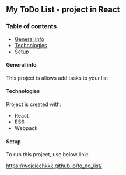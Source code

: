 ## My ToDo List - project in React
### Table of contents
* [General info](#general-info)
* [Technologies](#technologies)
* [Setup](#setup)

#### General info
This project is allows add tasks to your list
	
#### Technologies
Project is created with:
* React
* ES6
* Webpack
	
#### Setup
To run this project, use below link:

https://wojciechkkk.github.io/to_do_list/

